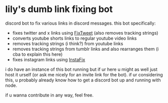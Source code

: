# lily's dumb link fixing bot

discord bot to fix various links in discord messages. this bot specifically:
- fixes twitter and x links using [FixTweet](https://github.com/FixTweet/FixTweet) (also removes tracking strings)
- converts youtube shorts links to regular youtube video links
- removes tracking strings (i think?) from youtube links
- removes tracking strings from tumblr links and also rearranges them (i cba to explain this here)
- fixes instagram links using [InstaFix](https://github.com/Wikidepia/InstaFix)

i do have an instance of this bot running but if ur here u might as well just host it urself (or ask me nicely for an invite link for the bot). if ur considering this, u probably already know how to get a discord bot up and running with node. 

if u wanna contribute in any way, feel free.

